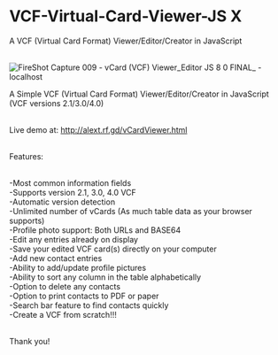 # VCF-Virtual-Card-Viewer-JS X
A VCF (Virtual Card Format) Viewer/Editor/Creator in JavaScript<br><br>

![FireShot Capture 009 - vCard (VCF) Viewer_Editor JS 8 0 FINAL_ - localhost](https://user-images.githubusercontent.com/16135535/213393996-3fc8edda-b3eb-4254-b6d6-289a2be25e5c.png)

A Simple VCF (Virtual Card Format) Viewer/Editor/Creator in JavaScript (VCF versions 2.1/3.0/4.0)<br><br>

Live demo at: http://alext.rf.gd/vCardViewer.html <br><br>

Features:<br><br>

-Most common information fields<br>
-Supports version 2.1, 3.0, 4.0 VCF<br>
-Automatic version detection<br>
-Unlimited number of vCards (As much table data as your browser supports)<br>
-Profile photo support: Both URLs and BASE64<br>
-Edit any entries already on display<br>
-Save your edited VCF card(s) directly on your computer<br>
-Add new contact entries<br>
-Ability to add/update profile pictures<br>
-Ability to sort any column in the table alphabetically<br>
-Option to delete any contacts<br>
-Option to print contacts to PDF or paper<br>
-Search bar feature to find contacts quickly<br>
-Create a VCF from scratch!!!<br><br>

Thank you!<br><br>



